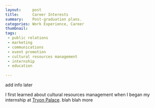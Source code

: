 ```yaml
---
layout:		post
title:		Career Interests
summary:	Post-graduation plans.
categories: Work Experience, Career
thumbnail: 
tags:
 - public relations
 - marketing
 - communications
 - event promotion
 - cultural resources management
 - internship
 - education
 
---
```


add info later

I first learned about cultural resources management when I began my internship at [Tryon Palace](tryonpalace.org). blah blah more